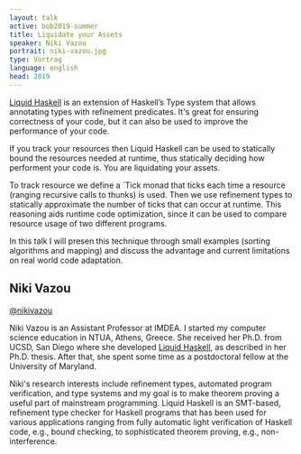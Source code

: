```yaml
---
layout: talk
active: bob2019-summer
title: Liquidate your Assets
speaker: Niki Vazou
portrait: niki-vazou.jpg
type: Vortrag
language: english
head: 2019
---
```


[Liquid Haskell](https://ucsd-progsys.github.io/liquidhaskell-blog/) is an extension of Haskell’s Type system that allows
annotating types with refinement predicates. It's great for ensuring
correctness of your code, but it can also be used to improve the
performance of your code.

If you track your resources then Liquid Haskell can be used to
statically bound the resources needed at runtime, thus statically
deciding how performent your code is. You are liquidating your assets.

To track resource we define a `Tick monad that ticks each time a
resource (ranging recursive calls to thunks) is used. Then we use
refinement types to statically approximate the number of ticks that
can occur at runtime. This reasoning aids runtime code optimization,
since it can be used to compare resource usage of two different
programs.

In this talk I will presen this technique through small examples
(sorting algorithms and mapping) and discuss the advantage and current
limitations on real world code adaptation.


## Niki Vazou

[@nikivazou](http://twitter.com/nikivazou)

Niki Vazou is an Assistant Professor at IMDEA. I started my computer
science education in NTUA, Athens, Greece. She received her Ph.D. from
UCSD, San Diego where she developed [Liquid
Haskell](https://ucsd-progsys.github.io/liquidhaskell-blog/), as
described in her Ph.D. thesis. After that, she spent some time as a
postdoctoral fellow at the University of Maryland.

Niki's research interests include refinement types, automated program
verification, and type systems and my goal is to make theorem proving
a useful part of mainstream programming. Liquid Haskell is an
SMT-based, refinement type checker for Haskell programs that has been
used for various applications ranging from fully automatic light
verification of Haskell code, e.g., bound checking, to sophisticated
theorem proving, e.g., non-interference.
